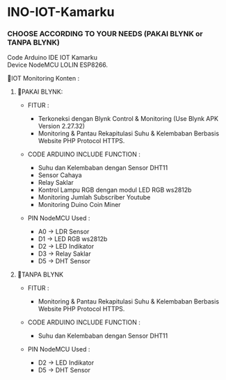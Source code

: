 # INO-IOT-Kamarku
### CHOOSE ACCORDING TO YOUR NEEDS (PAKAI BLYNK or TANPA BLYNK)<br>
Code Arduino IDE IOT Kamarku<br>
Device NodeMCU LOLIN ESP8266.

📌IOT Monitoring Konten	:<br>
1. 📁PAKAI BLYNK:<br>
    - FITUR :
      - Terkoneksi dengan Blynk Control & Monitoring (Use Blynk APK Version 2.27.32)<br>
      - Monitoring & Pantau Rekapitulasi Suhu & Kelembaban Berbasis Website PHP Protocol HTTPS.
      
    - CODE ARDUINO INCLUDE FUNCTION :
      - Suhu dan Kelembaban dengan Sensor DHT11
      - Sensor Cahaya
      - Relay Saklar
      - Kontrol Lampu RGB dengan modul LED RGB ws2812b
      - Monitoring Jumlah Subscriber Youtube
      - Monitoring Duino Coin Miner
    
    - PIN NodeMCU Used :
      - A0 -> LDR Sensor
      - D1 -> LED RGB ws2812b
      - D2 -> LED Indikator
      - D3 -> Relay Saklar
      - D5 -> DHT Sensor

2. 📁TANPA BLYNK
    - FITUR :
      - Monitoring & Pantau Rekapitulasi Suhu & Kelembaban Berbasis Website PHP Protocol HTTPS.
      
    - CODE ARDUINO INCLUDE FUNCTION :
      - Suhu dan Kelembaban dengan Sensor DHT11
    
    - PIN NodeMCU Used :
      - D2 -> LED Indikator
      - D5 -> DHT Sensor
